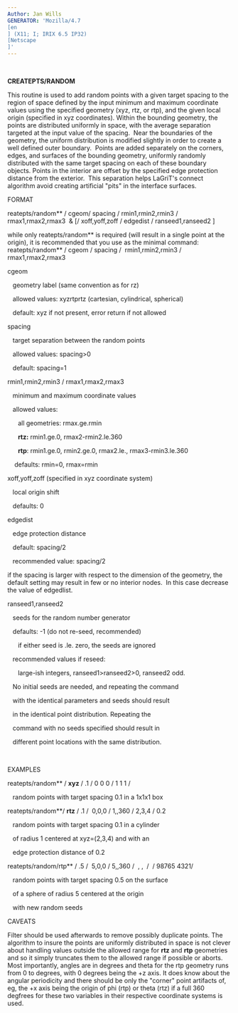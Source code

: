 ```yaml
---
Author: Jan Wills
GENERATOR: 'Mozilla/4.7 
[en
] (X11; I; IRIX 6.5 IP32) 
[Netscape
]'
---
```


 

 **CREATEPTS/RANDOM**

  This routine is used to add random points with a given target
  spacing to the region of space defined by the input minimum and
  maximum coordinate values using the specified geometry (xyz, rtz, or
  rtp), and the given local origin (specified in xyz coordinates).
  Within the bounding geometry, the points are distributed uniformly
  in space, with the average separation targeted at the input value of
  the spacing.  Near the boundaries of the geometry, the uniform
  distribution is modified slightly in order to create a well defined
  outer boundary.  Points are added separately on the corners, edges,
  and surfaces of the bounding geometry, uniformly randomly
  distributed with the same target spacing on each of these boundary
  objects. Points in the interior are offset by the specified edge
  protection distance from the exterior.  This separation helps
  LaGriT's connect algorithm avoid creating artificial "pits" in the
  interface surfaces.

 FORMAT

  reatepts/random** / cgeom/ spacing / rmin1,rmin2,rmin3 /
  rmax1,rmax2,rmax3  & 
[/ xoff,yoff,zoff / edgedist /
  ranseed1,ranseed2 
]
 
  while only reatepts/random** is required (will result in a single
  point at the origin), it is recommended that you use as the minimal
  command: reatepts/random** / cgeom / spacing /  rmin1,rmin2,rmin3
  / rmax1,rmax2,rmax3
 
  cgeom

     geometry label (same convention as for rz)

     allowed values: xyzrtprtz (cartesian, cylindrical, spherical)

     default: xyz if not present, error return if not allowed
 
  spacing

     target separation between the random points

     allowed values: spacing&gt;0

     default: spacing=1
 
  rmin1,rmin2,rmin3 / rmax1,rmax2,rmax3

     minimum and maximum coordinate values

     allowed values:

        all geometries: rmax.ge.rmin

        **rtz:** rmin1.ge.0, rmax2-rmin2.le.360

        **rtp**: rmin1.ge.0, rmin2.ge.0, rmax2.le.,
  rmax3-rmin3.le.360

      defaults: rmin=0, rmax=rmin
 
  xoff,yoff,zoff (specified in xyz coordinate system)

     local origin shift

     defaults: 0
 
  edgedist

     edge protection distance

     default: spacing/2

     recommended value: spacing/2

  if the spacing is larger with respect to the dimension of the
  geometry, the default setting may result in few or no interior
  nodes.  In this case decrease the value of edgedlist.
 
  ranseed1,ranseed2

     seeds for the random number generator

     defaults: -1 (do not re-seed, recommended)

        if either seed is .le. zero, the seeds are ignored

     recommended values if reseed:

        large-ish integers, ranseed1&gt;ranseed2&gt;0, ranseed2 odd.

     No initial seeds are needed, and repeating the command

     with the identical parameters and seeds should result

     in the identical point distribution. Repeating the

     command with no seeds specified should result in

     different point locations with the same distribution.

   

 EXAMPLES

  reatepts/random** / **xyz** / .1 / 0 0 0 / 1 1 1 /

     random points with target spacing 0.1 in a 1x1x1 box
 
  reatepts/random**/ **rtz** / .1 /  0,0,0 / 1,,360 / 2,3,4 /
  0.2

     random points with target spacing 0.1 in a cylinder

     of radius 1 centered at xyz=(2,3,4) and with an

     edge protection distance of 0.2
 
  reatepts/random/rtp** / .5 /  5,0,0 / 5,,360 /  , ,  /  /
  98765 4321/

     random points with target spacing 0.5 on the surface

     of a sphere of radius 5 centered at the origin

     with new random seeds

 CAVEATS

  Filter should be used afterwards to remove possibly duplicate
  points. The algorithm to insure the points are uniformly distributed
  in space is not clever about handling values outside the allowed
  range for **rtz** and **rtp** geometries and so it simply truncates
  them to the allowed range if possible or aborts. Most importantly,
  angles are in degrees and theta for the rtp geometry runs from 0 to
   degrees, with 0 degrees being the +z axis. It does know about
  the angular periodicity and there should be only the "corner" point
  artifacts of, eg, the +x axis being the origin of phi (rtp) or theta
  (rtz) if a full 360 degfrees for these two variables in their
  respective coordinate systems is used.
